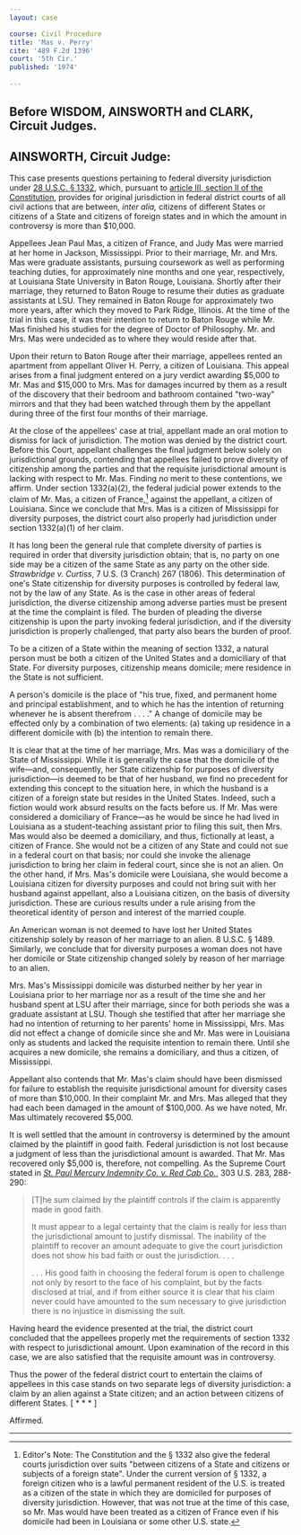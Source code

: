 ```yaml
---
layout: case

course: Civil Procedure 
title: 'Mas v. Perry'
cite: '489 F.2d 1396'
court: '5th Cir.'
published: '1974'
    
---
```


## Before WISDOM, AINSWORTH and CLARK, Circuit Judges.

## AINSWORTH, Circuit Judge:

This case presents questions pertaining to federal diversity jurisdiction under [28 U.S.C. § 1332](https://www.law.cornell.edu/uscode/text/28/1332), which, pursuant to [article III, section II of the Constitution](https://www.law.cornell.edu/constitution/articleiii), provides for original jurisdiction in federal district courts of all civil actions that are between, _inter alia,_ citizens of different States or citizens of a State and citizens of foreign states and in which the amount in controversy is more than $10,000.

Appellees Jean Paul Mas, a citizen of France, and Judy Mas were married at her home in Jackson, Mississippi. Prior to their marriage, Mr. and Mrs. Mas were graduate assistants, pursuing coursework as well as performing teaching duties, for approximately nine months and one year, respectively, at Louisiana State University in Baton Rouge, Louisiana. Shortly after their marriage, they returned to Baton Rouge to resume their duties as graduate assistants at LSU. They remained in Baton Rouge for approximately two more years, after which they moved to Park Ridge, Illinois. At the time of the trial in this case, it was their intention to return to Baton Rouge while Mr. Mas finished his studies for the degree of Doctor of Philosophy. Mr. and Mrs. Mas were undecided as to where they would reside after that.

Upon their return to Baton Rouge after their marriage, appellees rented an apartment from appellant Oliver H. Perry, a citizen of Louisiana. This appeal arises from a final judgment entered on a jury verdict awarding $5,000 to Mr. Mas and $15,000 to Mrs. Mas for damages incurred by them as a result of the discovery that their bedroom and bathroom contained "two-way" mirrors and that they had been watched through them by the appellant during three of the first four months of their marriage.

At the close of the appellees' case at trial, appellant made an oral motion to dismiss for lack of jurisdiction. The motion was denied by the district court. Before this Court, appellant challenges the final judgment below solely on jurisdictional grounds, contending that appellees failed to prove diversity of citizenship among the parties and that the requisite jurisdictional amount is lacking with respect to Mr. Mas. Finding no merit to these contentions, we affirm. Under section 1332(a)(2), the federal judicial power extends to the claim of Mr. Mas, a citizen of France,[^1] against the appellant, a citizen of Louisiana. Since we conclude that Mrs. Mas is a citizen of Mississippi for diversity purposes, the district court also properly had jurisdiction under section 1332(a)(1) of her claim.

It has long been the general rule that complete diversity of parties is required in order that diversity jurisdiction obtain; that is, no party on one side may be a citizen of the same State as any party on the other side. _Strawbridge v. Curtiss_, 7 U.S. (3 Cranch) 267 (1806). This determination of one's State citizenship for diversity purposes is controlled by federal law, not by the law of any State. As is the case in other areas of federal jurisdiction, the diverse citizenship among adverse parties must be present at the time the complaint is filed. The burden of pleading the diverse citizenship is upon the party invoking federal jurisdiction, and if the diversity jurisdiction is properly challenged, that party also bears the burden of proof.

To be a citizen of a State within the meaning of section 1332, a natural person must be both a citizen of the United States and a domiciliary of that State. For diversity purposes, citizenship means domicile; mere residence in the State is not sufficient. 

A person's domicile is the place of "his true, fixed, and permanent home and principal establishment, and to which he has the intention of returning whenever he is absent therefrom . . . ." A change of domicile may be effected only by a combination of two elements: (a) taking up residence in a different domicile with (b) the intention to remain there. 

It is clear that at the time of her marriage, Mrs. Mas was a domiciliary of the State of Mississippi. While it is generally the case that the domicile of the wife—and, consequently, her State citizenship for purposes of diversity jurisdiction—is deemed to be that of her husband, we find no precedent for extending this concept to the situation here, in which the husband is a citizen of a foreign state but resides in the United States. Indeed, such a fiction would work absurd results on the facts before us. If Mr. Mas were considered a domiciliary of France—as he would be since he had lived in Louisiana as a student-teaching assistant prior to filing this suit, then Mrs. Mas would also be deemed a domiciliary, and thus, fictionally at least, a citizen of France. She would not be a citizen of any State and could not sue in a federal court on that basis; nor could she invoke the alienage jurisdiction to bring her claim in federal court, since she is not an alien. On the other hand, if Mrs. Mas's domicile were Louisiana, she would become a Louisiana citizen for diversity purposes and could not bring suit with her husband against appellant, also a Louisiana citizen, on the basis of diversity jurisdiction. These are curious results under a rule arising from the theoretical identity of person and interest of the married couple.

An American woman is not deemed to have lost her United States citizenship solely by reason of her marriage to an alien. 8 U.S.C. § 1489. Similarly, we conclude that for diversity purposes a woman does not have her domicile or State citizenship changed solely by reason of her marriage to an alien.

Mrs. Mas's Mississippi domicile was disturbed neither by her year in Louisiana prior to her marriage nor as a result of the time she and her husband spent at LSU after their marriage, since for both periods she was a graduate assistant at LSU. Though she testified that after her marriage she had no intention of returning to her parents' home in Mississippi, Mrs. Mas did not effect a change of domicile since she and Mr. Mas were in Louisiana only as students and lacked the requisite intention to remain there. Until she acquires a new domicile, she remains a domiciliary, and thus a citizen, of Mississippi. 

Appellant also contends that Mr. Mas's claim should have been dismissed for failure to establish the requisite jurisdictional amount for diversity cases of more than $10,000. In their complaint Mr. and Mrs. Mas alleged that they had each been damaged in the amount of $100,000. As we have noted, Mr. Mas ultimately recovered $5,000.

It is well settled that the amount in controversy is determined by the amount claimed by the plaintiff in good faith. Federal jurisdiction is not lost because a judgment of less than the jurisdictional amount is awarded. That Mr. Mas recovered only $5,000 is, therefore, not compelling. As the Supreme Court stated in [_St. Paul Mercury Indemnity Co. v. Red Cab Co._](https://scholar.google.com/scholar_case?case=3946258580102473628), 303 U.S. 283, 288-290:

> [T]he sum claimed by the plaintiff controls if the claim is apparently made in good faith.
> 
> It must appear to a legal certainty that the claim is really for less than the jurisdictional amount to justify dismissal. The inability of the plaintiff to recover an amount adequate to give the court jurisdiction does not show his bad faith or oust the jurisdiction. . . .
> 
> . . . His good faith in choosing the federal forum is open to challenge not only by resort to the face of his complaint, but by the facts disclosed at trial, and if from either source it is clear that his claim never could have amounted to the sum necessary to give jurisdiction there is no injustice in dismissing the suit.

Having heard the evidence presented at the trial, the district court concluded that the appellees properly met the requirements of section 1332 with respect to jurisdictional amount. Upon examination of the record in this case, we are also satisfied that the requisite amount was in controversy. 

Thus the power of the federal district court to entertain the claims of appellees in this case stands on two separate legs of diversity jurisdiction: a claim by an alien against a State citizen; and an action between citizens of different States. [ * * * ]

Affirmed.

--- 

[^1]: Editor's Note: The Constitution and the § 1332 also give the federal courts jurisdiction over suits "between citizens of a State and citizens or subjects of a foreign state". Under the current version of § 1332, a foreign citizen who is a lawful permanent resident of the U.S. is treated as a citizen of the state in which they are domiciled for purposes of diversity jurisdiction. However, that was not true at the time of this case, so Mr. Mas would have been treated as a citizen of France even if his domicile had been in Louisiana or some other U.S. state. 
